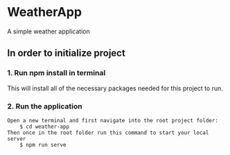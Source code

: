 # WeatherApp
A simple weather application

## In order to initialize project

### 1. Run npm install in terminal
 This will install all of the necessary packages needed for this project to run.

### 2. Run the application
    Open a new terminal and first navigate into the root project folder:
        $ cd weather-app
    Then once in the root folder run this command to start your local server
        $ npm run serve